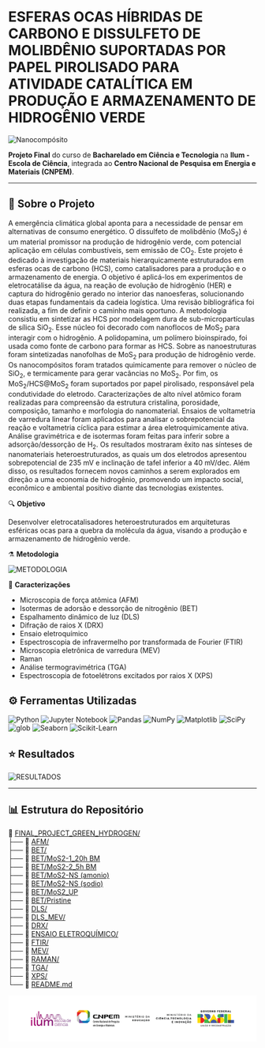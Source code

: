# ESFERAS OCAS HÍBRIDAS DE CARBONO E DISSULFETO DE MOLIBDÊNIO SUPORTADAS POR PAPEL PIROLISADO PARA ATIVIDADE CATALÍTICA EM PRODUÇÃO E ARMAZENAMENTO DE HIDROGÊNIO VERDE

![Nanocompósito](IMAGENS/HCS@MoS2.png)

**Projeto Final** do curso de **Bacharelado em Ciência e Tecnologia** na **Ilum - Escola de Ciência**, integrada ao **Centro Nacional de Pesquisa em Energia e Materiais (CNPEM)**.

---

## 📄 Sobre o Projeto
A emergência climática global aponta para a necessidade de pensar em alternativas de consumo energético. O dissulfeto de molibdênio ($\mathrm{MoS_2}$) é um material promissor na produção de hidrogênio verde, com potencial aplicação em células combustíveis, sem emissão de $\mathrm{CO_2}$. Este projeto é dedicado à investigação de materiais hierarquicamente estruturados em esferas ocas de carbono (HCS), como catalisadores para a produção e o armazenamento de energia. O objetivo é aplicá-los em experimentos de eletrocatálise da água, na reação de evolução de hidrogênio (HER) e captura do hidrogênio gerado no interior das nanoesferas, solucionando duas etapas fundamentais da cadeia logística. Uma revisão bibliográfica foi realizada, a fim de definir o caminho mais oportuno. A metodologia consistiu em sintetizar as HCS por modelagem dura de sub-micropartículas de sílica $\mathrm{SiO_2}$. Esse núcleo foi decorado com nanoflocos de $\mathrm{MoS_2}$ para interagir com o hidrogênio. A polidopamina, um polímero bioinspirado, foi usada como fonte de carbono para formar as HCS. Sobre as nanoestruturas foram sintetizadas nanofolhas de $\mathrm{MoS_2}$ para produção de hidrogênio verde. Os nanocompósitos foram tratados quimicamente para remover o núcleo de $\mathrm{SiO_2}$, e termicamente para gerar vacâncias no $\mathrm{MoS_2}$. Por fim, os $\mathrm{MoS_2/HCS@MoS_2}$ foram suportados por papel pirolisado, responsável pela condutividade do eletrodo. Caracterizações de alto nível atômico foram realizadas para compreensão da estrutura cristalina, porosidade, composição, tamanho e morfologia do nanomaterial. Ensaios de voltametria de varredura linear foram aplicados para analisar o sobrepotencial da reação e voltametria cíclica para estimar a área eletroquimicamente ativa. Análise gravimétrica e de isotermas foram feitas para inferir sobre a adsorção/dessorção de $\mathrm{H_2}$. Os resultados mostraram êxito nas sínteses de nanomateriais heteroestruturados, as quais um dos eletrodos apresentou sobrepotencial de 235 mV e inclinação de tafel inferior a 40 mV/dec. Além disso, os resultados fornecem novos caminhos a serem explorados em direção a uma economia de hidrogênio, promovendo um impacto social, econômico e ambiental positivo diante das tecnologias existentes.

🔍 **Objetivo**

Desenvolver eletrocatalisadores heteroestruturados em arquiteturas esféricas ocas para a quebra da molécula da água, visando a produção e armazenamento de hidrogênio verde.

⚗️ **Metodologia**

![METODOLOGIA](IMAGENS/METODOLOGIA.png)

🔬 **Caracterizações**

- Microscopia de força atômica (AFM)
- Isotermas de adorsão e dessorção de nitrogênio (BET)
- Espalhamento dinâmico de luz (DLS)
- Difração de raios X (DRX)
- Ensaio eletroquímico
- Espectroscopia de infravermelho por transformada de Fourier (FTIR)
- Microscopia eletrônica de varredura (MEV)
- Raman
- Análise termogravimétrica (TGA)
- Espectroscopia de fotoelétrons excitados por raios X (XPS)

## ⚙️ Ferramentas Utilizadas

![Python](https://img.shields.io/badge/Python-3.10-blue?logo=python&logoColor=white)
![Jupyter Notebook](https://img.shields.io/badge/Jupyter-Notebook-orange?logo=jupyter&logoColor=white)
![Pandas](https://img.shields.io/badge/Pandas-Data_Analysis-teal?logo=pandas&logoColor=white)
![NumPy](https://img.shields.io/badge/NumPy-Numerical_Computing-lightblue?logo=numpy&logoColor=white)
![Matplotlib](https://img.shields.io/badge/Matplotlib-Visualization-yellow?logo=plotly&logoColor=white)
![SciPy](https://img.shields.io/badge/SciPy-Scientific_Computing-blue?logo=scipy&logoColor=white)
![glob](https://img.shields.io/badge/glob-File_Management-lightgrey?logo=files&logoColor=white)
![Seaborn](https://img.shields.io/badge/Seaborn-Data_Visualization-teal?logo=seaborn&logoColor=white)
![Scikit-Learn](https://img.shields.io/badge/Scikit--Learn-Machine_Learning-orange?logo=scikit-learn&logoColor=white)

## ⭐ Resultados

![RESULTADOS](IMAGENS/RESULTADOS.png)

---

## 📊 Estrutura do Repositório

📂 [FINAL_PROJECT_GREEN_HYDROGEN/](https://github.com/raphaella220046/FINAL_PROJECT_GREEN_HYDROGEN/tree/main) <br>
├── 📁 [AFM/](https://github.com/raphaella220046/FINAL_PROJECT_GREEN_HYDROGEN/tree/main/AFM) <br>
├── 📁 [BET/](https://github.com/raphaella220046/FINAL_PROJECT_GREEN_HYDROGEN/tree/main/BET) <br>
    ├── 📁 [BET/MoS2-1_20h BM](https://github.com/raphaella220046/FINAL_PROJECT_GREEN_HYDROGEN/tree/main/BET/MoS2-1_20h%20BM) <br>
    ├── 📁 [BET/MoS2-2_5h BM](https://github.com/raphaella220046/FINAL_PROJECT_GREEN_HYDROGEN/tree/main/BET/MoS2-2_5h%20BM) <br>
    ├── 📁 [BET/MoS2-NS (amonio)](https://github.com/raphaella220046/FINAL_PROJECT_GREEN_HYDROGEN/tree/main/BET/MoS2-NS%20(amonio)) <br>
    ├── 📁 [BET/MoS2-NS (sodio)](https://github.com/raphaella220046/FINAL_PROJECT_GREEN_HYDROGEN/tree/main/BET/MoS2-NS%20(sodio)) <br>
    ├── 📁 [BET/MoS2_UP](https://github.com/raphaella220046/FINAL_PROJECT_GREEN_HYDROGEN/tree/main/BET/MoS2_UP) <br>
    ├── 📁 [BET/Pristine](https://github.com/raphaella220046/FINAL_PROJECT_GREEN_HYDROGEN/tree/main/BET/Pristine) <br>
├── 📁 [DLS/](https://github.com/raphaella220046/FINAL_PROJECT_GREEN_HYDROGEN/tree/main/DLS) <br>
├── 📁 [DLS_MEV/](https://github.com/raphaella220046/FINAL_PROJECT_GREEN_HYDROGEN/tree/main/DLS_MEV) <br>
├── 📁 [DRX/](https://github.com/raphaella220046/FINAL_PROJECT_GREEN_HYDROGEN/tree/main/DRX) <br>
├── 📁 [ENSAIO ELETROQUÍMICO/](https://github.com/raphaella220046/FINAL_PROJECT_GREEN_HYDROGEN/tree/main/ENSAIO%20ELETROQU%C3%8DMICO) <br>
├── 📁 [FTIR/](https://github.com/raphaella220046/FINAL_PROJECT_GREEN_HYDROGEN/tree/main/FTIR) <br>
├── 📁 [MEV/](https://github.com/raphaella220046/FINAL_PROJECT_GREEN_HYDROGEN/tree/main/MEV) <br>
├── 📁 [RAMAN/](https://github.com/raphaella220046/FINAL_PROJECT_GREEN_HYDROGEN/tree/main/RAMAN) <br>
├── 📁 [TGA/](https://github.com/raphaella220046/FINAL_PROJECT_GREEN_HYDROGEN/tree/main/TGA) <br>
├── 📁 [XPS/](https://github.com/raphaella220046/FINAL_PROJECT_GREEN_HYDROGEN/tree/main/XPS) <br>
└── 📄 [README.md](https://github.com/raphaella220046/FINAL_PROJECT_GREEN_HYDROGEN/tree/main/README.md) <br>

![Nanocompósito](IMAGENS/LOGO.png)
